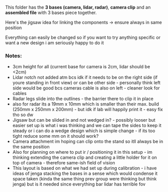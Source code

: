 This folder has the **3 bases (camera, lidar, radar)**, **camera clip** and an **assembled file** with 3 bases piece together. 

Here's the jigsaw idea for linking the components -> ensure always in same position

Everything can easily be changed so if you want to try anything specific or want a new design i am seriously happy to do it 

### Notes:
- 3cm height for all (current base for camera is 2cm, lidar should be <2cm)
- Lidar notch not added atm bcs idk if it needs to be on the right side (if youre standing in front view) or can be other side - personally think left side would be good bcs cameras cable is also on left - cleaner look for cables
- Radar legs slide into the outlines - the barrier there to clip it in place
- also for radar its a 19mm x 10mm which is smaller than their max. build (250mm x 250mm x 200mm) - but idk if lab will happily print it - easy fix tho so dw
- Jigsaw but can be slided in and not wedged in? - possibly looser but easier set up is what i was thinking and we can tape the sides to keep it steady or i can do a wedge design which is simple change - if its too tight reduce some mm on it should work?
- Camera attachment im hoping can clip onto the stand so itll always be in the same position
- Also for planning on where to put ir / positioning it in this setup - im thinking extending the camera clip and creating a little holder for it on top of camera - therefore same-ish field of vision
- This layout is based on what we had set up during calibration - i have ideas of jenga stacking the bases in a sense which would condense it space taken (kinda the same thing prev group were thinking but think jenga) but is it needed since everything bar lidar has terrible fov

